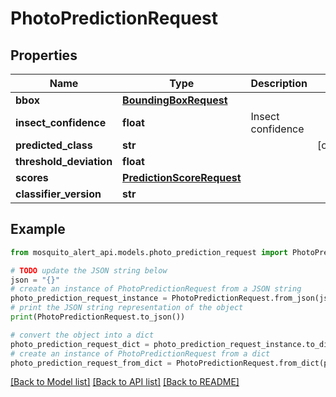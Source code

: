 # PhotoPredictionRequest


## Properties

Name | Type | Description | Notes
------------ | ------------- | ------------- | -------------
**bbox** | [**BoundingBoxRequest**](BoundingBoxRequest.md) |  | 
**insect_confidence** | **float** | Insect confidence | 
**predicted_class** | **str** |  | [optional] 
**threshold_deviation** | **float** |  | 
**scores** | [**PredictionScoreRequest**](PredictionScoreRequest.md) |  | 
**classifier_version** | **str** |  | 

## Example

```python
from mosquito_alert_api.models.photo_prediction_request import PhotoPredictionRequest

# TODO update the JSON string below
json = "{}"
# create an instance of PhotoPredictionRequest from a JSON string
photo_prediction_request_instance = PhotoPredictionRequest.from_json(json)
# print the JSON string representation of the object
print(PhotoPredictionRequest.to_json())

# convert the object into a dict
photo_prediction_request_dict = photo_prediction_request_instance.to_dict()
# create an instance of PhotoPredictionRequest from a dict
photo_prediction_request_from_dict = PhotoPredictionRequest.from_dict(photo_prediction_request_dict)
```
[[Back to Model list]](../README.md#documentation-for-models) [[Back to API list]](../README.md#documentation-for-api-endpoints) [[Back to README]](../README.md)


